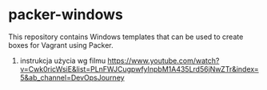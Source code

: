 # packer-windows
This repository contains Windows templates that can be used to create boxes for Vagrant using Packer.
1. instrukcja użycia wg filmu
https://www.youtube.com/watch?v=Cwk0ricWsiE&list=PLnFWJCugpwfyInpbM1A435Lrd56jNwZTr&index=5&ab_channel=DevOpsJourney
